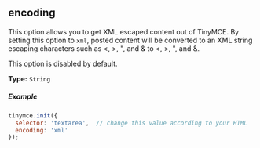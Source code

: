 ## encoding

This option allows you to get XML escaped content out of TinyMCE. By setting this option to `xml`, posted content will be converted to an XML string escaping characters such as <, >, ", and & to <, >, ", and &.

This option is disabled by default.

**Type:** `String`

##### Example

```js
tinymce.init({
  selector: 'textarea',  // change this value according to your HTML
  encoding: 'xml'
});
```
